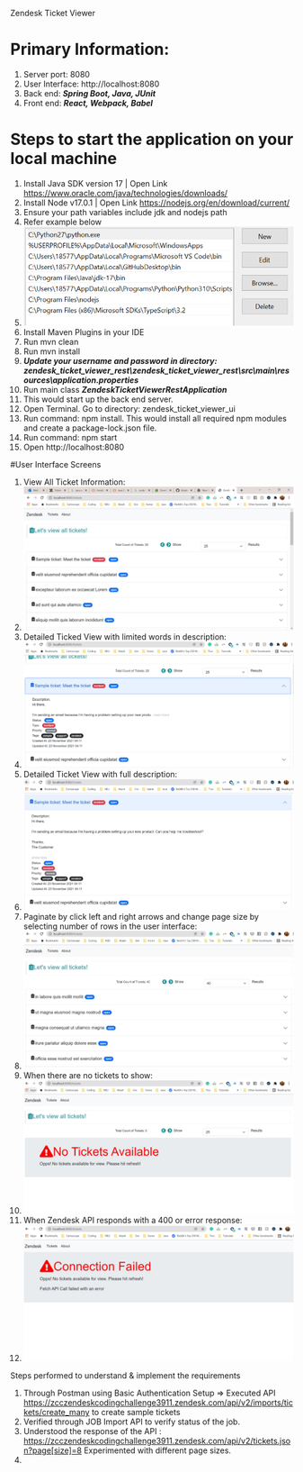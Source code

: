 Zendesk Ticket Viewer
# Primary Information:
1. Server port: 8080
2. User Interface: http://localhost:8080
3. Back end: **_Spring Boot, Java, JUnit_**
4. Front end: **_React, Webpack, Babel_**


# Steps to start the application on your local machine
1. Install Java SDK version 17 | Open Link https://www.oracle.com/java/technologies/downloads/
2. Install Node v17.0.1 | Open Link https://nodejs.org/en/download/current/
3. Ensure your path variables include jdk and nodejs path
4. Refer example below
5. ![img.png](pathvariables.png)
6. Install Maven Plugins in your IDE
7. Run mvn clean
8. Run mvn install
9. **_Update your username and password in directory:_** **_zendesk_ticket_viewer_rest\zendesk_ticket_viewer_rest\src\main\resources\application.properties_**
10. Run main class **_ZendeskTicketViewerRestApplication_**
11. This would start up the back end server.
12. Open Terminal. Go to directory: zendesk_ticket_viewer_ui
13. Run command: npm install. This would install all required npm modules and create a package-lock.json file.
14. Run command: npm start
15. Open http://localhost:8080


#User Interface Screens
1. View All Ticket Information:
2. ![img.png](AllTickets.JPG)
3. Detailed Ticked View with limited words in description:
4. ![img.png](DetailedViewTickets.JPG)
5. Detailed Ticket View with full description:
6. ![img.png](DetailedViewFullDescription.JPG)
7. Paginate by click left and right arrows and change page size by selecting number of rows in the user interface:
8. ![img.png](Paginated.JPG)
9. When there are no tickets to show:
10. ![img.png](NoTickets.JPG)
11. When Zendesk API responds with a 400 or error response:
12. ![img.png](ConnectionFaliled.JPG)



Steps performed to understand & implement the requirements
1. Through Postman using Basic Authentication Setup => Executed API https://zcczendeskcodingchallenge3911.zendesk.com/api/v2/imports/tickets/create_many to create sample tickets
2. Verified through JOB Import API to verify status of the job.
3. Understood the response of the API : https://zcczendeskcodingchallenge3911.zendesk.com/api/v2/tickets.json?page[size]=8 Experimented with different page sizes.
4. 